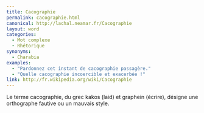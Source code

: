 ```yaml
---
title: Cacographie
permalink: cacographie.html
canonical: http://lachal.neamar.fr/Cacographie
layout: word
categories:
  - Mot complexe
  - Rhétorique
synonyms:
  - Charabia
examples:
  - "Pardonnez cet instant de cacographie passagère."
  - "Quelle cacographie incoercible et exacerbée !"
link: http://fr.wikipedia.org/wiki/Cacographie
---
```


Le terme cacographie, du grec kakos (laid) et graphein (écrire), désigne une orthographe fautive ou un mauvais style.

